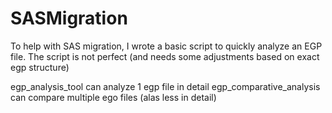 # SASMigration

To help with SAS migration, I wrote a basic script to quickly analyze an EGP file. The script is not perfect (and needs some adjustments based on exact egp structure) 

egp_analysis_tool can analyze 1 egp file in detail
egp_comparative_analysis can compare multiple ego files (alas less in detail) 
